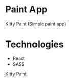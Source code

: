 # Paint App
Kitty Paint (Simple paint app)
# Technologies
  - React
  - SASS

[Kitty Paint](https://paint-app-eight.vercel.app)